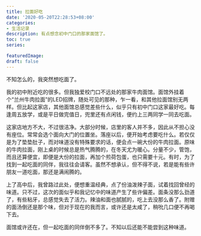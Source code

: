 ```yaml
---
title: 拉面好吃
date: '2020-05-20T22:28:53+08:00'
categories: 
- 生活记录
description: 有点想念初中门口的那家面馆了。
toc: true
series:

featuredImage:
draft: false
---
```


不知怎么的，我突然想吃面了。

我的初中附近吃的很多。但我独爱校门口不远处的那家牛肉面馆。面馆外挂着个“兰州牛肉拉面”的LED招牌，随处可见的那种，乍一看，和其他拉面馆别无两样。但比起这家店，其他面馆总感觉差些什么，似乎只有初中门口这家最好吃。每逢周五放学，或是平日做完值日，兜里还有点闲钱，便约上三两同学一同去吃面。

这家店地方不大，不过很洁净。大部分时候，店里的客人并不多，因此从不担心没有座位。常常会选个面向大门的位置坐。落座以后，便开始考虑要吃什么。若仅仅是为了垫垫肚子，而对味道没有特殊要求的话，便会点一碗大份的牛肉拉面。原味的牛肉拉面，刚上桌的时候总是热气腾腾的，在冬天尤为暖心。分量不少，管饱，而且还算便宜，即便是大份的拉面，再加个煎荷包蛋，也只需要十元。有时，为了找到一起吃面的同伴，我往往会请客。虽然不想承认，但不得不说，若是能有些许朋友一道吃面，那还是满闹腾的。

上了高中后，我曾路过此处，便想重温经典，点了份油泼辣子面，试着找回曾经的味道。只不过，这次的面似乎和我记忆中的味道产生了些许偏差。面条没那么劲道了，有些粘牙，总感觉失去了活力。辣油和面也腻腻的，吃上去没那么香了。附赠的面汤倒还是那个味，但对于现在的我而言，或许还是太咸了，稍吮几口便不再喝下去。

面馆或许还在，但一起吃面的同伴倒不多了。不知以后还能不能尝到这种味道。
